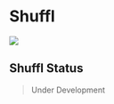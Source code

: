 # Shuffl

![](https://i.ytimg.com/vi/gKK4wk0RXv4/maxresdefault.jpg)

## Shuffl Status

> Under Development


